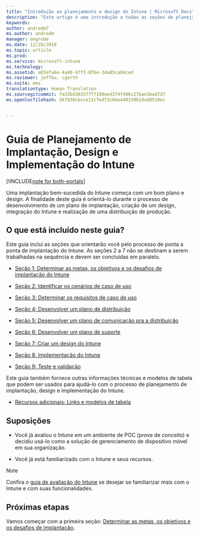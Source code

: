 ```yaml
---
title: "Introdução ao planejamento e design do Intune | Microsoft Docs"
description: "Este artigo é uma introdução a todas as seções de planejamento, design e implementação do Intune. Também apresenta o apêndice, que contêm recursos adicionais para dar suporte ao planejamento, design e implementação do Intune."
keywords: 
author: andredm7
ms.author: andredm
manager: angrobe
ms.date: 12/28/2016
ms.topic: article
ms.prod: 
ms.service: microsoft-intune
ms.technology: 
ms.assetid: a65efa6e-4a48-47f3-8f6e-34a85ca64ced
ms.reviewer: jeffbu, cgerth
ms.suite: ems
translationtype: Human Translation
ms.sourcegitcommit: fa33bd3833f7f7198eed3f4f486c27bae3ba47d7
ms.openlocfilehash: 567830cbcce11cfed73c0de44033962dad0510ec


---
```


# <a name="intune-deployment-planning-design-and-implementation-guide"></a>Guia de Planejamento de Implantação, Design e Implementação do Intune

[!INCLUDE[note for both-portals](../includes/note-for-both-portals.md)]

Uma implantação bem-sucedida do Intune começa com um bom plano e design. A finalidade deste guia é orientá-lo durante o processo de desenvolvimento de um plano de implantação, criação de um design, integração do Intune e realização de uma distribuição de produção.

## <a name="whats-included-in-this-guide"></a>O que está incluído neste guia?

Este guia inclui as seções que orientarão você pelo processo de ponta a ponta de implantação do Intune. As seções 2 a 7 não se destinam a serem trabalhadas na sequência e devem ser concluídas em paralelo.

-   [Seção 1: Determinar as metas, os objetivos e os desafios de implantação do Intune](section-1-determine-deployment-goals-objectives-challenges.md)

-   [Seção 2: Identificar os cenários de caso de uso](section-2-identify-use-case-scenarios.md)

-   [Seção 3: Determinar os requisitos de caso de uso](section-3-determine-use-case-requirements.md)

-   [Seção 4: Desenvolver um plano de distribuição](section-4-develop-a-rollout-plan.md)

-   [Seção 5: Desenvolver um plano de comunicação pra a distribuição](section-5-develop-a-rollout-communication-plan.md)

-   [Seção 6: Desenvolver um plano de suporte](section-6-develop-a-support-plan.md)

-   [Seção 7: Criar um design do Intune](section-7-create-an-intune-design.md)

-   [Seção 8: Implementação do Intune](section-8-onboarding-process.md)

-   [Seção 9: Teste e validação](section-9-test-and-validation.md)

Este guia também fornece outras informações técnicas e modelos de tabela que podem ser usados para ajudá-lo com o processo de planejamento de implantação, design e implementação do Intune.

-   [Recursos adicionais: Links e modelos de tabela](additional-resources.md)

## <a name="assumptions"></a>Suposições

-   Você já avaliou o Intune em um ambiente de POC (prova de conceito) e decidiu usá-lo como a solução de gerenciamento de dispositivo móvel em sua organização.

-   Você já está familiarizado com o Intune e seus recursos.

>[!NOTE]
> Confira o [guia de avaliação do Intune](https://docs.microsoft.com/intune/understand-explore/sign-up-for-30-day-trial-microsoft-intune) se desejar se familiarizar mais com o Intune e com suas funcionalidades.

## <a name="next-steps"></a>Próximas etapas

Vamos começar com a primeira seção: [Determinar as metas, os objetivos e os desafios de implantação](section-1-determine-deployment-goals-objectives-challenges.md).



<!--HONumber=Dec16_HO5-->


